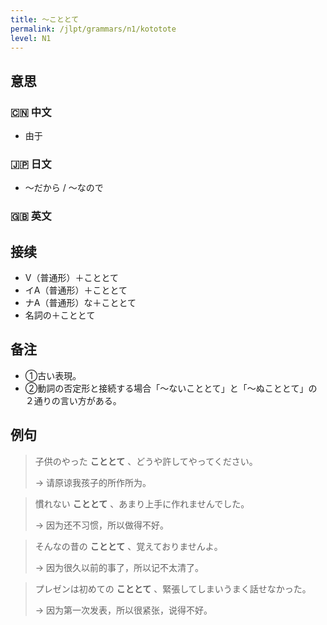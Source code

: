 ```yaml
---
title: 〜こととて
permalink: /jlpt/grammars/n1/kototote
level: N1
---
```


## 意思

### 🇨🇳 中文

- 由于

### 🇯🇵 日文

- 〜だから / 〜なので

### 🇬🇧 英文


## 接续

- V（普通形）＋こととて
- イA（普通形）＋こととて
- ナA（普通形）な＋こととて
- 名詞の＋こととて

## 备注

- ①古い表現。
- ②動詞の否定形と接続する場合「〜ないこととて」と「〜ぬこととて」の２通りの言い方がある。

## 例句

> 子供のやった **こととて** 、どうや許してやってください。
>
> → 请原谅我孩子的所作所为。

> 慣れない **こととて** 、あまり上手に作れませんでした。
>
> → 因为还不习惯，所以做得不好。

> そんなの昔の **こととて** 、覚えておりませんよ。
>
> → 因为很久以前的事了，所以记不太清了。

> プレゼンは初めての **こととて** 、緊張してしまいうまく話せなかった。
>
> → 因为第一次发表，所以很紧张，说得不好。

